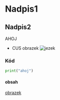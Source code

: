 ﻿# Nadpis1
## Nadpis2
AHOJ
- CUS
obrazek ![jezek](https://github.com/user-attachments/assets/2199ca69-0b30-4b27-ab67-582bb799e4ce)


### Kód 
```python
print("ahoj")
```

#### obsah
[obrazek](#Nadpis1)

